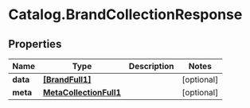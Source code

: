 # Catalog.BrandCollectionResponse

## Properties
Name | Type | Description | Notes
------------ | ------------- | ------------- | -------------
**data** | [**[BrandFull1]**](BrandFull1.md) |  | [optional] 
**meta** | [**MetaCollectionFull1**](MetaCollectionFull1.md) |  | [optional] 
